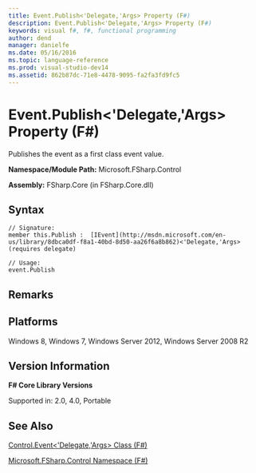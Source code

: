 ```yaml
---
title: Event.Publish<'Delegate,'Args> Property (F#)
description: Event.Publish<'Delegate,'Args> Property (F#)
keywords: visual f#, f#, functional programming
author: dend
manager: danielfe
ms.date: 05/16/2016
ms.topic: language-reference
ms.prod: visual-studio-dev14
ms.assetid: 862b87dc-71e8-4478-9095-fa2fa3fd9fc5 
---
```


# Event.Publish<'Delegate,'Args> Property (F#)

Publishes the event as a first class event value.

**Namespace/Module Path:** Microsoft.FSharp.Control

**Assembly:** FSharp.Core (in FSharp.Core.dll)


## Syntax

```
// Signature:
member this.Publish :  [IEvent](http://msdn.microsoft.com/en-us/library/8dbca0df-f8a1-40bd-8d50-aa26f6a8b862)<'Delegate,'Args> (requires delegate)

// Usage:
event.Publish
```

## Remarks

## Platforms
Windows 8, Windows 7, Windows Server 2012, Windows Server 2008 R2


## Version Information
**F# Core Library Versions**

Supported in: 2.0, 4.0, Portable




## See Also
[Control.Event&#60;'Delegate,'Args&#62; Class &#40;F&#35;&#41;](Control.Event%5B%27Delegate%2C%27Args%5D-Class-%5BFSharp%5D.md)

[Microsoft.FSharp.Control Namespace &#40;F&#35;&#41;](Microsoft.FSharp.Control-Namespace-%5BFSharp%5D.md)

